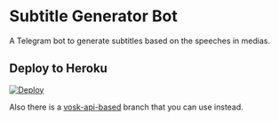 # Subtitle Generator Bot
A Telegram bot to generate subtitles based on the speeches in medias.

## Deploy to Heroku

[![Deploy](https://www.herokucdn.com/deploy/button.svg)](https://heroku.com/deploy?template=https://github.com/samadii/Speech2Sub-Bot/tree/SpeechRecognition-based)


Also there is a [vosk-api-based](https://github.com/samadii/Speech2Sub-Bot/tree/vosk-api-based) branch that you can use instead.
